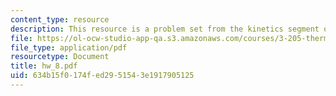 ```yaml
---
content_type: resource
description: This resource is a problem set from the kinetics segment of the course.
file: https://ol-ocw-studio-app-qa.s3.amazonaws.com/courses/3-205-thermodynamics-and-kinetics-of-materials-fall-2006/634b15f0174fed2951543e1917905125_hw_8.pdf
file_type: application/pdf
resourcetype: Document
title: hw_8.pdf
uid: 634b15f0-174f-ed29-5154-3e1917905125
---
```

